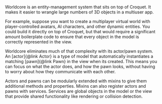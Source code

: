 Worldcore is an entity-management system that sits on top of Croquet. It makes it easier to wrangle large numbers of 3D objects in a multiuser app.

For example, suppose you want to create a multiplayer virtual world with player-controlled avatars, AI characters, and other dynamic entities. You could build it directly on top of Croquet, but that would require a significant amount boilerplate code to ensure that every object in the model is correctly represented in the view.

Worldcore eliminates much of that complexity with its actor/pawn system. An [actor]{@link Actor} is a type of model that automatically instantiates a matching [pawn]{@link Pawn} in the view when its created. This means you can focus on what the actor does, and how the pawn looks, without having to worry about how they communicate with each other.

Actors and pawns can be modularly extended with mixins to give them additional methods and properties. Mixins can also register actors and pawns with services. Services are global objects in the model or the view that provide shared functionality like rendering or collision detection.
